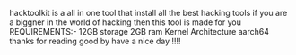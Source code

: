 hacktoolkit is a all in one tool that install all the best
hacking tools if you are a biggner in the world of hacking
then this tool is made for you
REQUIREMENTS:-
               12GB storage
               2GB ram
               Kernel Architecture aarch64
   thanks for reading good by have a nice day !!!!
